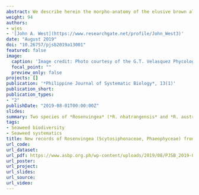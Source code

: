 ```yaml
---
abstract: We describe herein the morpho-anatomy of the elusive brown alga *Rosenvingea nhatrangensis* (Scytosiphonaceae, Phaeophyceae) and add this species to the flora of both the Philippines and Malaysia. At present, only two *Rosenvingea* species (*R. intricata* and *R. orientalis*) have been reported from both localities. We also report on the occurrence of *R. australis* in central Philippines based on molecular phylogenetic data, thus extending its distribution to the northern Pacific. First time account of the morphology of *R. australis* sporophyte under culture conditions is also provided.
weight: 94
authors:
- wjes
- '[John A. West](https://www.researchgate.net/profile/John_West3)'
date: "August 2019"
doi: "10.26757/pjsb2019a13001"
featured: false
image:
  caption: 'Image credit: Photo courtesy of the G.T. Velasquez Phycological Herbarium'
  focal_point: ""
  preview_only: false
projects: []
publication: '*Philippine Journal of Systematic Biology*, 13(1)'
publication_short: 
publication_types:
- "2"
publishDate: "2019-08-01T00:00:00Z"
slides: 
summary: Two species of *Rosenvingea* (*R. nhatrangensis* and *R. australis*) are added to the seaweed flora of the Philippines. 
tags:
- Seaweed biodiversity
- Seaweed systematics
title: New records of Rosenvingea (Scytosiphonaceae, Phaeophyceae) from the Philippines
url_code:
url_dataset: 
url_pdf: https://www.asbp.org.ph/wp-content/uploads/2019/08/PJSB_2019-001.pdf
url_poster:
url_project: 
url_slides: 
url_source: 
url_video: 
---
```




